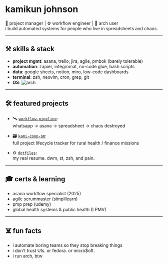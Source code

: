  # kamikun johnson

🧠 project manager | ⚙️ workflow engineer | 🏴 arch user  
i build automated systems for people who live in spreadsheets and chaos.

---

## ⚒️ skills & stack

- **project mgmt**: asana, trello, jira, agile, pmbok (barely tolerable)
- **automation**: zapier, integromat, no-code glue, bash scripts
- **data**: google sheets, notion, miro, low-code dashboards
- **terminal**: zsh, neovim, cron, grep, git
- **OS**: ![arch](https://img.shields.io/badge/arch-btw-1793d1?logo=arch-linux&logoColor=white)

---

## 🛠️ featured projects

- 🛰️ [`workflow-pipeline`](https://github.com/your/workflow-pipeline):  
  whatsapp → asana → spreadsheet → chaos destroyed

- 🗃️ [`kami-coop-pm`](https://github.com/your/kami-coop-pm):  
  full project lifecycle tracker for rural health / finance missions

- ⚙️ [`dotfiles`](https://github.com/your/dotfiles):  
  my real resume. dwm, st, zsh, and pain.

---

## 🎓 certs & learning

- asana workflow specialist (2025)
- agile scrummaster (simplilearn)
- pmp prep (udemy)
- global health systems & public health (LPMV)

---

## ☠️ fun facts

- i automate boring teams so they stop breaking things
- i don't trust UIs. or fedora. or micro$oft.
- i run arch, btw
